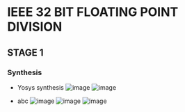 # IEEE 32 BIT FLOATING POINT DIVISION

## STAGE 1
### Synthesis
+ Yosys synthesis
  ![image](https://github.com/ks-vandana/ieee32_fp_division/assets/116361300/c55007fe-b22a-440a-8405-7f8f5f928691)
  ![image](https://github.com/ks-vandana/ieee32_fp_division/assets/116361300/e113538e-4ec5-4dcb-9c40-d9acb8de43eb)

+ abc
  ![image](https://github.com/ks-vandana/ieee32_fp_division/assets/116361300/d94db74a-7db3-4755-a0e5-09b6c1d17c4c)
  ![image](https://github.com/ks-vandana/ieee32_fp_division/assets/116361300/a40cbb3b-675a-428d-afc9-86c2c30716b4)
  ![image](https://github.com/ks-vandana/ieee32_fp_division/assets/116361300/6291946f-a4c7-4372-a979-f6a09fa0e1e9)

